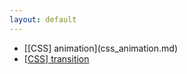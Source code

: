 ```yaml
---
layout: default
---
```


<ul class="list">
  <li>[[CSS] animation](css_animation.md)</li>
  <li><a href="#">[CSS] transition</a></li>
</ul>
